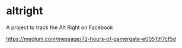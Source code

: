 # altright
A project to track the Alt Right on Facebook

https://medium.com/message/72-hours-of-gamergate-e00513f7cf5d
